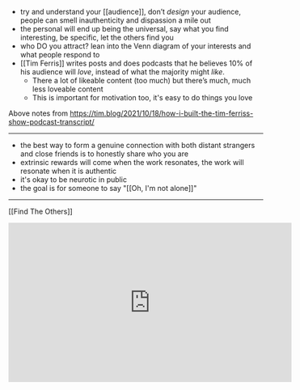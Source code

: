 - try and understand your [[audience]], don’t *design* your audience, people can smell inauthenticity and dispassion a mile out
- the personal will end up being the universal, say what you find interesting, be specific, let the others find you
- who DO you attract? lean into the Venn diagram of your interests and what people respond to
- [[Tim Ferris]] writes posts and does podcasts that he believes 10% of his audience will *love*, instead of what the majority might *like*. 
	- There a lot of likeable content (too much) but there’s much, much less loveable content
	- This is important for motivation too, it's easy to do things you love

Above notes from https://tim.blog/2021/10/18/how-i-built-the-tim-ferriss-show-podcast-transcript/

---

- the best way to form a genuine connection with both distant strangers and close friends is to honestly share who you are
- extrinsic rewards will come when the work resonates, the work will resonate when it is authentic
- it's okay to be neurotic in public
- the goal is for someone to say "[[Oh, I'm not alone]]"

---

[[Find The Others]]

<iframe width="560" height="315" src="https://www.youtube.com/embed/-9tvqT2g2Nc" title="YouTube video player" frameborder="0" allow="accelerometer; autoplay; clipboard-write; encrypted-media; gyroscope; picture-in-picture" allowfullscreen></iframe>